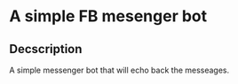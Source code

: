 # A simple FB mesenger bot

## Decscription

A simple messenger bot that will echo back the messeages.